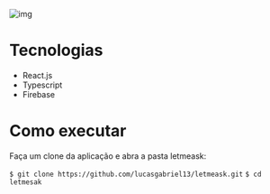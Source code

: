 ![img](https://github.com/rocketseat-education/nlw-06-reactjs/blob/master/.github/cover.svg)


# Tecnologias
- React.js
- Typescript
- Firebase

# Como executar 

Faça um clone da aplicação e abra a pasta letmeask:

`$ git clone https://github.com/lucasgabriel13/letmeask.git`
`$ cd letmesak`
